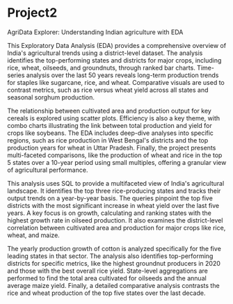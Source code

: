 # Project2
AgriData Explorer: Understanding Indian agriculture with EDA

This Exploratory Data Analysis (EDA) provides a comprehensive overview of India's agricultural trends using a district-level dataset. 
The analysis identifies the top-performing states and districts for major crops, including rice, wheat, oilseeds, and groundnuts, through ranked bar charts. 
Time-series analysis over the last 50 years reveals long-term production trends for staples like sugarcane, rice, and wheat. 
Comparative visuals are used to contrast metrics, such as rice versus wheat yield across all states and seasonal sorghum production.

The relationship between cultivated area and production output for key cereals is explored using scatter plots. 
Efficiency is also a key theme, with combo charts illustrating the link between total production and yield for crops like soybeans. 
The EDA includes deep-dive analyses into specific regions, such as rice production in West Bengal's districts and the top production years for wheat in Uttar Pradesh. 
Finally, the project presents multi-faceted comparisons, like the production of wheat and rice in the top 5 states over a 10-year period using small multiples, offering a granular view of agricultural performance.

This analysis uses SQL to provide a multifaceted view of India's agricultural landscape. It identifies the top three rice-producing states and tracks their output trends on a year-by-year basis. 
The queries pinpoint the top five districts with the most significant increase in wheat yield over the last five years. 
A key focus is on growth, calculating and ranking states with the highest growth rate in oilseed production. 
It also examines the district-level correlation between cultivated area and production for major crops like rice, wheat, and maize.

The yearly production growth of cotton is analyzed specifically for the five leading states in that sector. 
The analysis also identifies top-performing districts for specific metrics, like the highest groundnut producers in 2020 and those with the best overall rice yield. 
State-level aggregations are performed to find the total area cultivated for oilseeds and the annual average maize yield. Finally, a detailed comparative analysis contrasts the rice and wheat production of the top five states over the last decade.
